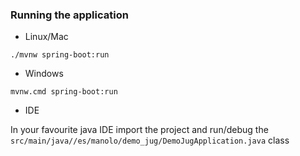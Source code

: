 ### Running the application

- Linux/Mac

```
./mvnw spring-boot:run
```

- Windows

```
mvnw.cmd spring-boot:run
```

- IDE

In your favourite java IDE import the project and run/debug the `src/main/java//es/manolo/demo_jug/DemoJugApplication.java` class
